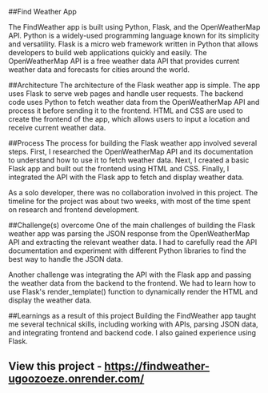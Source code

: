 ##Find Weather App

The FindWeather app is built using Python, Flask, and the OpenWeatherMap API. 
Python is a widely-used programming language known for its simplicity and versatility. Flask is a micro web framework written in Python that allows developers to build web applications quickly and easily. The OpenWeatherMap API is a free weather data API that provides current weather data and forecasts for cities around the world.

##Architecture
The architecture of the Flask weather app is simple. The app uses Flask to serve web pages and handle user requests. The backend code uses Python to fetch weather data from the OpenWeatherMap API and process it before sending it to the frontend. HTML and CSS are used to create the frontend of the app, which allows users to input a location and receive current weather data.

##Process
The process for building the Flask weather app involved several steps. First, I researched the OpenWeatherMap API and its documentation to understand how to use it to fetch weather data. Next, I created a basic Flask app and built out the frontend using HTML and CSS. Finally, I integrated the API with the Flask app to fetch and display weather data.

As a solo developer, there was no collaboration involved in this project. The timeline for the project was about two weeks, with most of the time spent on research and frontend development.

##Challenge(s) overcome
One of the main challenges of building the Flask weather app was parsing the JSON response from the OpenWeatherMap API and extracting the relevant weather data. I had to carefully read the API documentation and experiment with different Python libraries to find the best way to handle the JSON data.

Another challenge was integrating the API with the Flask app and passing the weather data from the backend to the frontend. We had to learn how to use Flask's render_template() function to dynamically render the HTML and display the weather data.

##Learnings as a result of this project
Building the FindWeather app taught me several technical skills, including working with APIs, parsing JSON data, and integrating frontend and backend code. I also gained experience using Flask.

## View this project - https://findweather-ugoozoeze.onrender.com/
